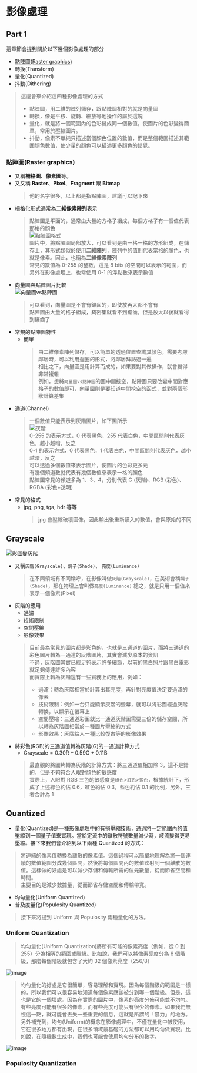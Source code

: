 # 影像處理 

## Part 1

這章節會提到關於以下幾個影像處理的部分

* [點陣圖(Raster graphics)](#點陣圖raster-graphics)
* 轉換(Transform)
* 量化(Quantized)
* 抖動(Dithering)

> 這邊會來介紹這四種影像處理的方式
> * 點陣圖，用二維的陣列儲存，跟點陣圖相對的就是向量圖
> * 轉換，像是平移、旋轉、縮放等地操作的屬於這塊
> * 量化，就是將一個範圍內的色彩變成同一個數值，使圖片的色彩變得簡單，常用於壓縮圖片。
> * 抖動，像素不單純只描述當個顏色位置的數值，而是整個範圍描述其範圍顏色數值，使少量的顏色可以描述更多顏色的錯覺。

### 點陣圖(Raster graphics)

* 又稱**柵格圖**、**像素圖**等。
* 又又稱 **Raster**、**Pixel**、**Fragment** 跟 **Bitmap**
  > 他的名字很多，以上都是指點陣圖，建議可以記下來
* 柵格化形式通常為**二維像素陣列**表示
  > 點陣圖是平面的，通常由大量的方格子組成，每個方格子有一個值代表那格的顏色  
  >   ![點陣圖格式](https://github.com/NTUST-LaiLab/LearnComputerGraphicsProjectPPT/assets/32979547/3cddf7ea-8e9f-43c1-af2c-32b5eb65f725)  
  >   圖片中，將點陣圖局部放大，可以看到是由一格一格的方形組成，在儲存上，其形式類似於使用**二維陣列**，陣列中的值則代表當格的顏色，也就是像素。因此，也稱為**二維像素陣列**  
  > 常見的數值為 0-255 的整數，這是 8 bits 的空間可以表示的範圍，而另外在影像處理上，也常使用 0-1 的浮點數來表示數值
* 向量圖與點陣圖片比較  
  ![向量圖vs點陣圖](https://github.com/NTUST-LaiLab/LearnComputerGraphicsProjectPPT/assets/32979547/9d2b1246-7b2f-4a28-859f-548f3123dad4)  
  > 可以看到，向量圖是不會有鋸齒的，即使放再大都不會有  
  > 點陣圖由大量的格子組成，夠密集就看不到鋸齒，但是放大以後就看得到鋸齒了
* 常規的點陣圖特性
   * 簡單
     > 由二維像素陣列儲存，可以簡單的透過位置查詢其顏色，需要考慮鄰居時，可以利用迴圈的形式，將鄰居拜訪過一遍  
     > 相比之下，向量圖是用計算而成的，如果要對其做操作，就會變得非常複雜  
     > 例如，想將`向量圖vs點陣圖`的圖中間挖空，點陣圖只要改變中間對應格子的數值即可，向量圖則是要知道中間挖空的函式，並對兩個形狀計算差集  
 * 通道(Channel)
   > 一個數值只能表示到灰階圖片，如下圖所示  
   > ![灰階](https://github.com/NTUST-LaiLab/LearnComputerGraphicsProjectPPT/assets/32979547/8b15d01a-0a4c-4890-8bf4-2db766ee9492)  
   > 0-255 的表示方式，0 代表黑色，255 代表白色，中間區間則代表灰色，越小越暗，反之  
   > 0-1 的表示方式，0 代表黑色，1 代表白色，中間區間則代表灰色，越小越暗，反之  
   > 可以透過多個數值來表示圖片，使圖片的色彩更多元  
   > 有幾個頻道數就代表有幾個數值來表示一格的顏色  
   > 點陣圖常見的頻道多為 1、3、4，分別代表 G (灰階)、RGB (彩色)、RGBA (彩色+透明)  
* 常見的格式
   * jpg, png, tga, hdr 等等
     > jpg 會壓縮破壞圖像，因此輸出後重新讀入的數值，會與原始的不同

## Grayscale

![彩圖變灰階](https://github.com/NTUST-LaiLab/LearnComputerGraphicsProjectPPT/assets/32979547/744377c5-f490-4266-ade5-e76450d54e28)

* 又稱`灰階(Grayscale)`、`調子(Shade)`、 `亮度(Luminance)`
  > 在不同領域有不同稱呼，在影像叫做`灰階(Grayscale)`，在美術會稱`調子(Shade)`，那在物理上會叫做`亮度(Luminance)`
  > 總之，就是只用一個值來表示一個像素(Pixel)
* 灰階的應用
  * 過濾
  * 技術限制
  * 空間壓縮
  * 影像效果
  > 目前最為常見的圖片都是彩色的，也就是三通道的圖片，而將三通道的彩色圖片轉為一通道的灰階圖片，其實會減少原本的資訊  
  > 不過，灰階圖其實已經足夠表示許多細節，以前的黑白照片跟黑白電影就足夠傳達許多內容  
  > 而實際上轉為灰階還有一些實務上的應用，例如：
  > * 過濾：轉為灰階相當於計算出其亮度，再針對亮度值決定要過濾的像素
  > * 技術限制：例如一台只能顯示灰階的螢幕，就可以將彩圖經過灰階轉換，以顯示在螢幕上  
  > * 空間壓縮：三通道彩圖就比一通道灰階圖需要三倍的儲存空間，所以轉為灰階圖相當於一種圖片壓縮的方式
  > * 影像效果：灰階給人一種比較復古等的影像效果
* 將彩色(RGB)的三通道值轉為灰階(G)的一通道計算方式
  * $\text{Grayscale}=0.30\text{R}+0.59\text{G}+0.11\text{B}$
  > 最直觀的將圖片轉為灰階的計算方式：將三通道值相加除 3，這不是錯的，但是不夠符合人眼對顏色的敏感度  
  > 實際上，人眼對 RGB 三色的敏感度是`綠色`>`紅色`>`藍色`，根據統計下，形成了上述綠色約佔 0.6，紅色約佔 0.3，藍色約佔 0.1 的比例，另外，三者合計為 1


## Quantized

* 量化(Quantized)是一種影像處理中的有損壓縮技術，通過將一定範圍內的值壓縮到一個量子值來實現。當給定流中的離散符號數量減少時，該流變得更易壓縮。接下來我們會介紹到以下兩種 Quantized 的方式：

> 將連續的像素值轉換為離散的像素值。這個過程可以簡單地理解為將一個連續的數值範圍分成幾個區間，然後將每個區間內的數值映射到一個離散的數值。這樣做的好處是可以減少存儲和傳輸所需的位元數量，從而節省空間和時間。  
> 主要目的是減少數據量，從而節省存儲空間和傳輸帶寬。

* 均勻量化(Uniform Quantized)
* 普及度量化(Populosity Quantized)

> 接下來將提到 Uniform 與 Populosity 兩種量化的方法。

### Uniform Quantization​

> 均勻量化(Uniform Quantization)將所有可能的像素亮度（例如，從 0 到 255）分為相等的範圍或階級。比如說，我們可以將像素亮度分為 8 個階級，那麼每個階級就包含了大約 32 個像素亮度（$256 / 8$）  

![image](https://github.com/NTUST-LaiLab/LearnComputerGraphicsProjectPPT/assets/32979547/30b606c2-8071-4c23-87a1-445e9fe0da47)

> 均勻量化的好處是它很簡單，容易理解和實現。因為每個階級的範圍是一樣的，所以我們可以很容易地知道每個像素應該被分到哪一個階級。但是，這也是它的一個壞處。因為在實際的圖片中，像素的亮度分佈可能並不均勻。有些亮度可能有很多的像素，而有些亮度可能只有很少的像素。如果我們無視這一點，就可能會丟失一些重要的信息，這就是所謂的「暴力」的地方。  
> 另外補充到，均勻(Uniform)的概念在影像處理中，不僅在量化中被使用，它在很多地方都有出現，在很多領域最基礎的方法都可以用均勻做實現。比如說，在隨機數生成中，我們也可能會使用均勻分布的數字。

![image](https://github.com/NTUST-LaiLab/LearnComputerGraphicsProjectPPT/assets/32979547/3ad66063-d95a-4d68-b265-71ed42a3704c)

### Populosity Quantization​
